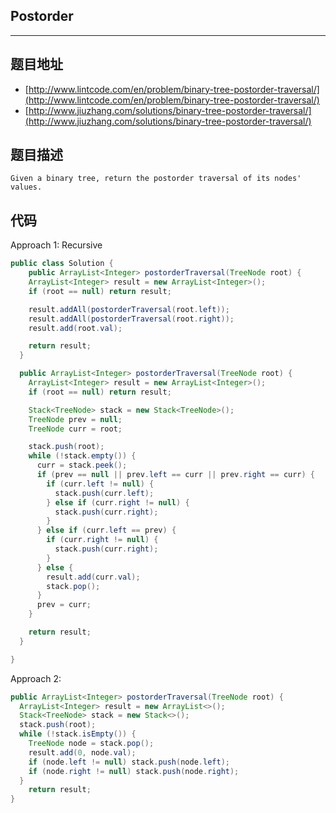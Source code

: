 ## Postorder

----
## 题目地址

* [http://www.lintcode.com/en/problem/binary-tree-postorder-traversal/](http://www.lintcode.com/en/problem/binary-tree-postorder-traversal/)
* [http://www.jiuzhang.com/solutions/binary-tree-postorder-traversal/](http://www.jiuzhang.com/solutions/binary-tree-postorder-traversal/)

## 题目描述

```text
Given a binary tree, return the postorder traversal of its nodes' values.
```

## 代码

Approach 1: Recursive

```java
public class Solution {
    public ArrayList<Integer> postorderTraversal(TreeNode root) {
    ArrayList<Integer> result = new ArrayList<Integer>();
    if (root == null) return result;

    result.addAll(postorderTraversal(root.left));
    result.addAll(postorderTraversal(root.right));
    result.add(root.val);

    return result;
  }

  public ArrayList<Integer> postorderTraversal(TreeNode root) {
    ArrayList<Integer> result = new ArrayList<Integer>();
    if (root == null) return result;

    Stack<TreeNode> stack = new Stack<TreeNode>();
    TreeNode prev = null;
    TreeNode curr = root;

    stack.push(root);
    while (!stack.empty()) {
      curr = stack.peek();
      if (prev == null || prev.left == curr || prev.right == curr) {
        if (curr.left != null) {
          stack.push(curr.left);
        } else if (curr.right != null) {
          stack.push(curr.right);
        }
      } else if (curr.left == prev) {
        if (curr.right != null) {
          stack.push(curr.right);
        }
      } else {
        result.add(curr.val);
        stack.pop();
      }
      prev = curr;
    }

    return result;
  }

}
```

Approach 2:

```java
public ArrayList<Integer> postorderTraversal(TreeNode root) {
  ArrayList<Integer> result = new ArrayList<>();
  Stack<TreeNode> stack = new Stack<>();
  stack.push(root);
  while (!stack.isEmpty()) {
    TreeNode node = stack.pop();
    result.add(0, node.val);
    if (node.left != null) stack.push(node.left);
    if (node.right != null) stack.push(node.right);
  }
    return result;
}
```

